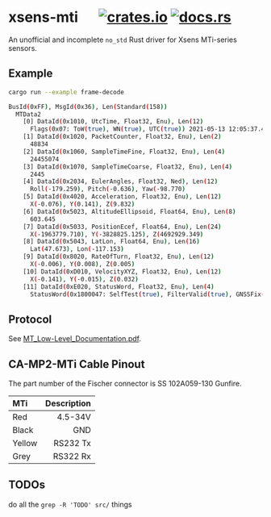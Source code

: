 # xsens-mti &emsp; [![crates.io]](https://crates.io/crates/xsens-mti) [![docs.rs]](https://docs.rs/xsens-mti)

An unofficial and incomplete `no_std` Rust driver for Xsens MTi-series sensors.

## Example

```bash
cargo run --example frame-decode

BusId(0xFF), MsgId(0x36), Len(Standard(158))
  MTData2
    [0] DataId(0x1010, UtcTime, Float32, Enu), Len(12)
      Flags(0x07: ToW(true), WN(true), UTC(true)) 2021-05-13 12:05:37.4500000
    [1] DataId(0x1020, PacketCounter, Float32, Enu), Len(2)
      48834
    [2] DataId(0x1060, SampleTimeFine, Float32, Enu), Len(4)
      24455074
    [3] DataId(0x1070, SampleTimeCoarse, Float32, Enu), Len(4)
      2445
    [4] DataId(0x2034, EulerAngles, Float32, Ned), Len(12)
      Roll(-179.259), Pitch(-0.636), Yaw(-98.770)
    [5] DataId(0x4020, Acceleration, Float32, Enu), Len(12)
      X(-0.076), Y(0.141), Z(9.832)
    [6] DataId(0x5023, AltitudeEllipsoid, Float64, Enu), Len(8)
      603.645
    [7] DataId(0x5033, PositionEcef, Float64, Enu), Len(24)
      X(-1963779.710), Y(-3828825.125), Z(4692929.349)
    [8] DataId(0x5043, LatLon, Float64, Enu), Len(16)
      Lat(47.673), Lon(-117.153)
    [9] DataId(0x8020, RateOfTurn, Float32, Enu), Len(12)
      X(-0.006), Y(0.008), Z(0.005)
    [10] DataId(0xD010, VelocityXYZ, Float32, Enu), Len(12)
      X(-0.141), Y(-0.015), Z(0.032)
    [11] DataId(0xE020, StatusWord, Float32, Enu), Len(4)
      StatusWord(0x1800047: SelfTest(true), FilterValid(true), GNSSFix(true), ...)
```

## Protocol

See [MT_Low-Level_Documentation.pdf](https://www.xsens.com/hubfs/Downloads/Manuals/MT_Low-Level_Documentation.pdf).

## CA-MP2-MTi Cable Pinout

The part number of the Fischer connector is SS 102A059-130 Gunfire.

| MTi    | Description |
| :---   |        ---: |
| Red    |     4.5-34V |
| Black  |         GND |
| Yellow |    RS232 Tx |
| Grey   |    RS322 Rx |

## TODOs

do all the `grep -R 'TODO' src/` things

[crates.io]: https://img.shields.io/crates/v/xsens-mti.svg
[docs.rs]: https://docs.rs/xsens-mti/badge.svg
